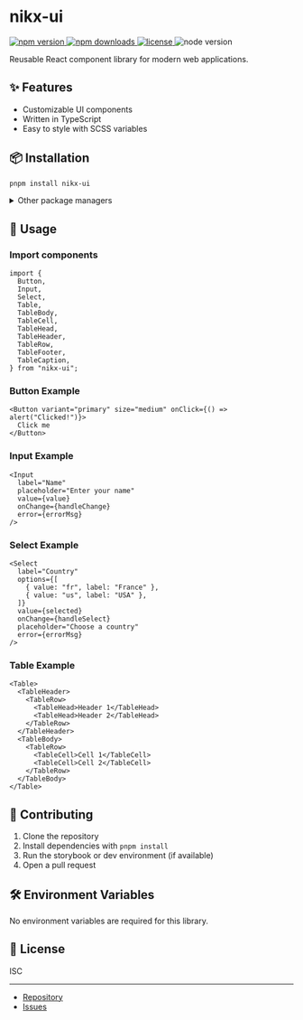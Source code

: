 # nikx-ui

<!-- Badges -->
<p align="left">
  <a href="https://www.npmjs.com/package/nikx-ui">
    <img src="https://img.shields.io/npm/v/nikx-ui?style=flat-square" alt="npm version" />
  </a>
  <a href="https://www.npmjs.com/package/nikx-ui">
    <img src="https://img.shields.io/npm/dm/nikx-ui?style=flat-square" alt="npm downloads" />
  </a>
  <a href="https://github.com/nikxpro/nikx-ui/blob/main/LICENSE">
    <img src="https://img.shields.io/npm/l/nikx-ui?style=flat-square" alt="license" />
  </a>
  <img src="https://img.shields.io/node/v/nikx-ui?style=flat-square" alt="node version" />
</p>

Reusable React component library for modern web applications.

## ✨ Features

- Customizable UI components
- Written in TypeScript
- Easy to style with SCSS variables

## 📦 Installation

```sh
pnpm install nikx-ui
```

<details>
<summary>Other package managers</summary>

```sh
npm install nikx-ui
# or
yarn add nikx-ui
```

</details>

## 🚀 Usage

### Import components

```tsx
import {
  Button,
  Input,
  Select,
  Table,
  TableBody,
  TableCell,
  TableHead,
  TableHeader,
  TableRow,
  TableFooter,
  TableCaption,
} from "nikx-ui";
```

### Button Example

```tsx
<Button variant="primary" size="medium" onClick={() => alert("Clicked!")}>
  Click me
</Button>
```

### Input Example

```tsx
<Input
  label="Name"
  placeholder="Enter your name"
  value={value}
  onChange={handleChange}
  error={errorMsg}
/>
```

### Select Example

```tsx
<Select
  label="Country"
  options={[
    { value: "fr", label: "France" },
    { value: "us", label: "USA" },
  ]}
  value={selected}
  onChange={handleSelect}
  placeholder="Choose a country"
  error={errorMsg}
/>
```

### Table Example

```tsx
<Table>
  <TableHeader>
    <TableRow>
      <TableHead>Header 1</TableHead>
      <TableHead>Header 2</TableHead>
    </TableRow>
  </TableHeader>
  <TableBody>
    <TableRow>
      <TableCell>Cell 1</TableCell>
      <TableCell>Cell 2</TableCell>
    </TableRow>
  </TableBody>
</Table>
```

## 🤝 Contributing

1. Clone the repository
2. Install dependencies with `pnpm install`
3. Run the storybook or dev environment (if available)
4. Open a pull request

## 🛠 Environment Variables

No environment variables are required for this library.

## 📄 License

ISC

---

- [Repository](https://github.com/nikxpro/nikx-ui)
- [Issues](https://github.com/nikxpro/nikx-ui/issues)
